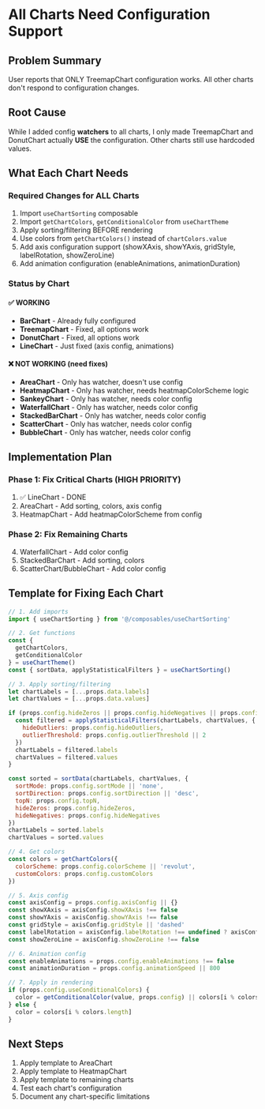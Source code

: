# All Charts Need Configuration Support

## Problem Summary
User reports that ONLY TreemapChart configuration works. All other charts don't respond to configuration changes.

## Root Cause
While I added config **watchers** to all charts, I only made TreemapChart and DonutChart actually **USE** the configuration. Other charts still use hardcoded values.

## What Each Chart Needs

### Required Changes for ALL Charts
1. Import `useChartSorting` composable
2. Import `getChartColors`, `getConditionalColor` from `useChartTheme`
3. Apply sorting/filtering BEFORE rendering
4. Use colors from `getChartColors()` instead of `chartColors.value`
5. Add axis configuration support (showXAxis, showYAxis, gridStyle, labelRotation, showZeroLine)
6. Add animation configuration (enableAnimations, animationDuration)

### Status by Chart

#### ✅ WORKING
- **BarChart** - Already fully configured
- **TreemapChart** - Fixed, all options work
- **DonutChart** - Fixed, all options work  
- **LineChart** - Just fixed (axis config, animations)

#### ❌ NOT WORKING (need fixes)
- **AreaChart** - Only has watcher, doesn't use config
- **HeatmapChart** - Only has watcher, needs heatmapColorScheme logic
- **SankeyChart** - Only has watcher, needs color config
- **WaterfallChart** - Only has watcher, needs color config
- **StackedBarChart** - Only has watcher, needs color config
- **ScatterChart** - Only has watcher, needs color config
- **BubbleChart** - Only has watcher, needs color config

## Implementation Plan

### Phase 1: Fix Critical Charts (HIGH PRIORITY)
1. ✅ LineChart - DONE
2. AreaChart - Add sorting, colors, axis config
3. HeatmapChart - Add heatmapColorScheme from config

### Phase 2: Fix Remaining Charts
4. WaterfallChart - Add color config
5. StackedBarChart - Add sorting, colors
6. ScatterChart/BubbleChart - Add color config

## Template for Fixing Each Chart

```javascript
// 1. Add imports
import { useChartSorting } from '@/composables/useChartSorting'

// 2. Get functions
const { 
  getChartColors,
  getConditionalColor
} = useChartTheme()
const { sortData, applyStatisticalFilters } = useChartSorting()

// 3. Apply sorting/filtering
let chartLabels = [...props.data.labels]
let chartValues = [...props.data.values]

if (props.config.hideZeros || props.config.hideNegatives || props.config.hideOutliers) {
  const filtered = applyStatisticalFilters(chartLabels, chartValues, {
    hideOutliers: props.config.hideOutliers,
    outlierThreshold: props.config.outlierThreshold || 2
  })
  chartLabels = filtered.labels
  chartValues = filtered.values
}

const sorted = sortData(chartLabels, chartValues, {
  sortMode: props.config.sortMode || 'none',
  sortDirection: props.config.sortDirection || 'desc',
  topN: props.config.topN,
  hideZeros: props.config.hideZeros,
  hideNegatives: props.config.hideNegatives
})
chartLabels = sorted.labels
chartValues = sorted.values

// 4. Get colors
const colors = getChartColors({
  colorScheme: props.config.colorScheme || 'revolut',
  customColors: props.config.customColors
})

// 5. Axis config
const axisConfig = props.config.axisConfig || {}
const showXAxis = axisConfig.showXAxis !== false
const showYAxis = axisConfig.showYAxis !== false
const gridStyle = axisConfig.gridStyle || 'dashed'
const labelRotation = axisConfig.labelRotation !== undefined ? axisConfig.labelRotation : -45
const showZeroLine = axisConfig.showZeroLine !== false

// 6. Animation config
const enableAnimations = props.config.enableAnimations !== false
const animationDuration = props.config.animationSpeed || 800

// 7. Apply in rendering
if (props.config.useConditionalColors) {
  color = getConditionalColor(value, props.config) || colors[i % colors.length]
} else {
  color = colors[i % colors.length]
}
```

## Next Steps
1. Apply template to AreaChart
2. Apply template to HeatmapChart  
3. Apply template to remaining charts
4. Test each chart's configuration
5. Document any chart-specific limitations


